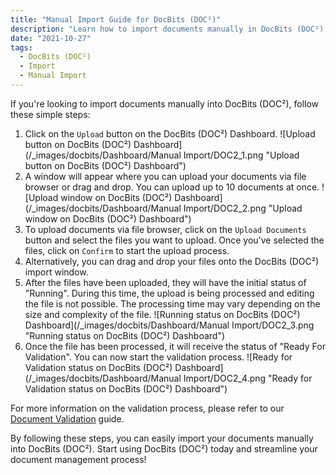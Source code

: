 ```yaml
---
title: "Manual Import Guide for DocBits (DOC²)"
description: "Learn how to import documents manually in DocBits (DOC²) with this step-by-step guide. From uploading documents to the processing status and validation, everything is covered."
date: "2021-10-27"
tags:
  - DocBits (DOC²)
  - Import
  - Manual Import
---
```


If you're looking to import documents manually into DocBits (DOC²), follow these simple steps:

1. Click on the `Upload` button on the DocBits (DOC²) Dashboard.
![Upload button on DocBits (DOC²) Dashboard](/_images/docbits/Dashboard/Manual Import/DOC2_1.png "Upload button on DocBits (DOC²) Dashboard")
2. A window will appear where you can upload your documents via file browser or drag and drop. You can upload up to 10 documents at once.
![Upload window on DocBits (DOC²) Dashboard](/_images/docbits/Dashboard/Manual Import/DOC2_2.png "Upload window on DocBits (DOC²) Dashboard")
3. To upload documents via file browser, click on the `Upload Documents` button and select the files you want to upload. Once you've selected the files, click on `Confirm` to start the upload process.
4. Alternatively, you can drag and drop your files onto the DocBits (DOC²) import window.
5. After the files have been uploaded, they will have the initial status of "Running". During this time, the upload is being processed and editing the file is not possible. The processing time may vary depending on the size and complexity of the file.
![Running status on DocBits (DOC²) Dashboard](/_images/docbits/Dashboard/Manual Import/DOC2_3.png "Running status on DocBits (DOC²) Dashboard")
6. Once the file has been processed, it will receive the status of "Ready For Validation". You can now start the validation process.
![Ready for Validation status on DocBits (DOC²) Dashboard](/_images/docbits/Dashboard/Manual Import/DOC2_4.png "Ready for Validation status on DocBits (DOC²) Dashboard")

For more information on the validation process, please refer to our [Document Validation](/docbits/document-validation/) guide.

By following these steps, you can easily import your documents manually into DocBits (DOC²). Start using DocBits (DOC²) today and streamline your document management process!

<!-- <div class='video-container'>
<iframe width='840' height='472.5' src='https://www.youtube-nocookie.com/embed/Wwg86UY8JbE' frameborder='0' allow='accelerometer; autoplay; clipboard-write; encrypted-media; gyroscope; picture-in-picture' allowfullscreen></iframe>
</div> -->
